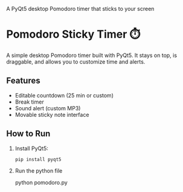 A PyQt5 desktop Pomodoro timer that sticks to your screen

# Pomodoro Sticky Timer ⏱️

A simple desktop Pomodoro timer built with PyQt5. It stays on top, is draggable, and allows you to customize time and alerts.

## Features
- Editable countdown (25 min or custom)
- Break timer
- Sound alert (custom MP3)
- Movable sticky note interface

## How to Run
1. Install PyQt5:

   ```bash
   pip install pyqt5
   
2. Run the python file

   python pomodoro.py
